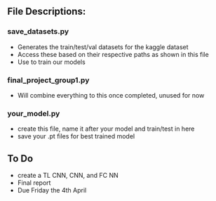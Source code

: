 ## File Descriptions:

### save_datasets.py
- Generates the train/test/val datasets for the kaggle dataset
- Access these based on their respective paths as shown in this file
- Use to train our models

### final_project_group1.py
- Will combine everything to this once completed, unused for now

### your_model.py
- create this file, name it after your model and train/test in here
- save your .pt files for best trained model

## To Do
- create a TL CNN, CNN, and FC NN
- Final report
- Due Friday the 4th April